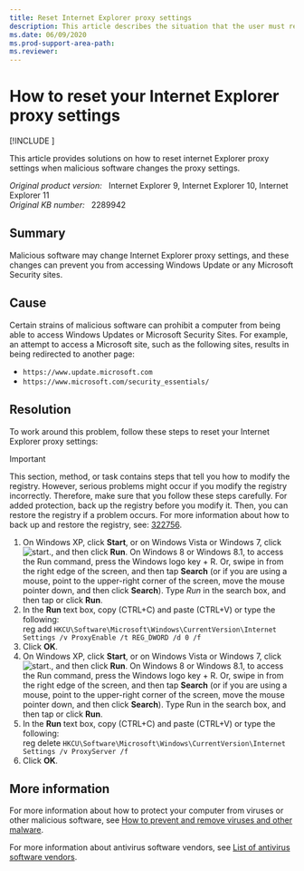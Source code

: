 ```yaml
---
title: Reset Internet Explorer proxy settings
description: This article describes the situation that the user must reset Internet Explorer's proxy settings.
ms.date: 06/09/2020
ms.prod-support-area-path: 
ms.reviewer: 
---
```

# How to reset your Internet Explorer proxy settings

[!INCLUDE [](../includes/browsers-important.md)]

This article provides solutions on how to reset internet Explorer proxy settings when malicious software changes the proxy settings.

_Original product version:_ &nbsp; Internet Explorer 9, Internet Explorer 10, Internet Explorer 11  
_Original KB number:_ &nbsp; 2289942

## Summary

Malicious software may change Internet Explorer proxy settings, and these changes can prevent you from accessing Windows Update or any Microsoft Security sites.

## Cause

Certain strains of malicious software can prohibit a computer from being able to access Windows Updates or Microsoft Security Sites. For example, an attempt to access a Microsoft site, such as the following sites, results in being redirected to another page:

- `https://www.update.microsoft.com`
- `https://www.microsoft.com/security_essentials/`

## Resolution

To work around this problem, follow these steps to reset your Internet Explorer proxy settings:

> [!IMPORTANT]
> This section, method, or task contains steps that tell you how to modify the registry. However, serious problems might occur if you modify the registry incorrectly. Therefore, make sure that you follow these steps carefully. For added protection, back up the registry before you modify it. Then, you can restore the registry if a problem occurs. For more information about how to back up and restore the registry, see: [322756](https://support.microsoft.com/help/322756).

1. On Windows XP, click **Start**, or on Windows Vista or Windows 7, click ![start.](./media/how-to-reset-proxy-settings/start-icon.jpg), and then click **Run**. On Windows 8 or Windows 8.1, to access the Run command, press the Windows logo key + R. Or, swipe in from the right edge of the screen, and then tap **Search** (or if you are using a mouse, point to the upper-right corner of the screen, move the mouse pointer down, and then click **Search**). Type *Run* in the search box, and then tap or click **Run**.
2. In the **Run** text box, copy (CTRL+C) and paste (CTRL+V) or type the following:  
reg add `HKCU\Software\Microsoft\Windows\CurrentVersion\Internet Settings /v ProxyEnable /t REG_DWORD /d 0 /f`
3. Click **OK**.
4. On Windows XP, click **Start**, or on Windows Vista or Windows 7, click ![start.](./media/how-to-reset-proxy-settings/start-icon.jpg), and then click **Run**. On Windows 8 or Windows 8.1, to access the Run command, press the Windows logo key + R. Or, swipe in from the right edge of the screen, and then tap **Search** (or if you are using a mouse, point to the upper-right corner of the screen, move the mouse pointer down, and then click **Search**). Type Run in the search box, and then tap or click **Run**.
5. In the **Run** text box, copy (CTRL+C) and paste (CTRL+V) or type the following:  
reg delete `HKCU\Software\Microsoft\Windows\CurrentVersion\Internet Settings /v ProxyServer /f`
6. Click **OK**.

## More information

For more information about how to protect your computer from viruses or other malicious software, see [How to prevent and remove viruses and other malware](https://support.microsoft.com/help/129972/how-to-prevent-and-remove-viruses-and-other-malware).

For more information about antivirus software vendors, see [List of antivirus software vendors](https://support.microsoft.com/help/49500/list-of-antivirus-software-vendors).
